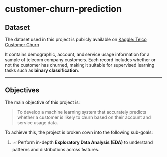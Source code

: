 # customer-churn-prediction

## Dataset  
The dataset used in this project is publicly available on [Kaggle: Telco Customer Churn](https://www.kaggle.com/datasets/blastchar/telco-customer-churn)

It contains demographic, account, and service usage information for a sample of telecom company customers. Each record includes whether or not the customer has churned, making it suitable for supervised learning tasks such as **binary classification**.

---

## Objectives  
The main objective of this project is:

> To develop a machine learning system that accurately predicts whether a customer is likely to churn based on their account and service usage data.

To achieve this, the project is broken down into the following sub-goals:

1. 📈 Perform in-depth **Exploratory Data Analysis (EDA)** to understand patterns and distributions across features.  
